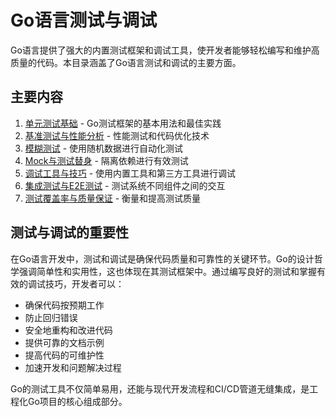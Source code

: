 # Go语言测试与调试

Go语言提供了强大的内置测试框架和调试工具，使开发者能够轻松编写和维护高质量的代码。本目录涵盖了Go语言测试和调试的主要方面。

## 主要内容

1. [单元测试基础](./单元测试基础.md) - Go测试框架的基本用法和最佳实践
2. [基准测试与性能分析](./基准测试与性能分析.md) - 性能测试和代码优化技术
3. [模糊测试](./模糊测试.md) - 使用随机数据进行自动化测试
4. [Mock与测试替身](./Mock与测试替身.md) - 隔离依赖进行有效测试
5. [调试工具与技巧](./调试工具与技巧.md) - 使用内置工具和第三方工具进行调试
6. [集成测试与E2E测试](./集成测试与E2E测试.md) - 测试系统不同组件之间的交互
7. [测试覆盖率与质量保证](./测试覆盖率与质量保证.md) - 衡量和提高测试质量

## 测试与调试的重要性

在Go语言开发中，测试和调试是确保代码质量和可靠性的关键环节。Go的设计哲学强调简单性和实用性，这也体现在其测试框架中。通过编写良好的测试和掌握有效的调试技巧，开发者可以：

- 确保代码按预期工作
- 防止回归错误
- 安全地重构和改进代码
- 提供可靠的文档示例
- 提高代码的可维护性
- 加速开发和问题解决过程

Go的测试工具不仅简单易用，还能与现代开发流程和CI/CD管道无缝集成，是工程化Go项目的核心组成部分。
